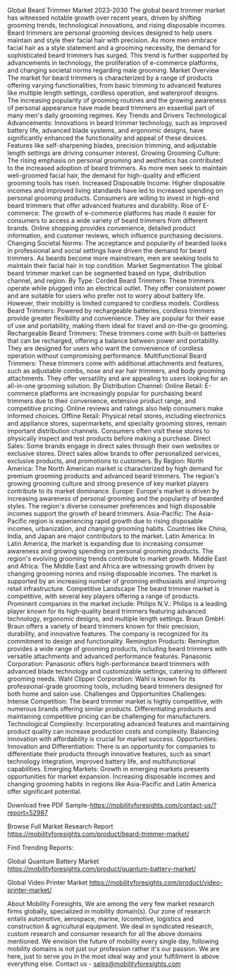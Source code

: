 Global Beard Trimmer Market 2023-2030
The global beard trimmer market has witnessed notable growth over recent years, driven by shifting grooming trends, technological innovations, and rising disposable incomes. Beard trimmers are personal grooming devices designed to help users maintain and style their facial hair with precision. As more men embrace facial hair as a style statement and a grooming necessity, the demand for sophisticated beard trimmers has surged. This trend is further supported by advancements in technology, the proliferation of e-commerce platforms, and changing societal norms regarding male grooming.
Market Overview
The market for beard trimmers is characterized by a range of products offering varying functionalities, from basic trimming to advanced features like multiple length settings, cordless operation, and waterproof designs. The increasing popularity of grooming routines and the growing awareness of personal appearance have made beard trimmers an essential part of many men's daily grooming regimes.
Key Trends and Drivers
Technological Advancements: Innovations in beard trimmer technology, such as improved battery life, advanced blade systems, and ergonomic designs, have significantly enhanced the functionality and appeal of these devices. Features like self-sharpening blades, precision trimming, and adjustable length settings are driving consumer interest.
Growing Grooming Culture: The rising emphasis on personal grooming and aesthetics has contributed to the increased adoption of beard trimmers. As more men seek to maintain well-groomed facial hair, the demand for high-quality and efficient grooming tools has risen.
Increased Disposable Income: Higher disposable incomes and improved living standards have led to increased spending on personal grooming products. Consumers are willing to invest in high-end beard trimmers that offer advanced features and durability.
Rise of E-commerce: The growth of e-commerce platforms has made it easier for consumers to access a wide variety of beard trimmers from different brands. Online shopping provides convenience, detailed product information, and customer reviews, which influence purchasing decisions.
Changing Societal Norms: The acceptance and popularity of bearded looks in professional and social settings have driven the demand for beard trimmers. As beards become more mainstream, men are seeking tools to maintain their facial hair in top condition.
Market Segmentation
The global beard trimmer market can be segmented based on type, distribution channel, and region.
By Type:
Corded Beard Trimmers: These trimmers operate while plugged into an electrical outlet. They offer consistent power and are suitable for users who prefer not to worry about battery life. However, their mobility is limited compared to cordless models.
Cordless Beard Trimmers: Powered by rechargeable batteries, cordless trimmers provide greater flexibility and convenience. They are popular for their ease of use and portability, making them ideal for travel and on-the-go grooming.
Rechargeable Beard Trimmers: These trimmers come with built-in batteries that can be recharged, offering a balance between power and portability. They are designed for users who want the convenience of cordless operation without compromising performance.
Multifunctional Beard Trimmers: These trimmers come with additional attachments and features, such as adjustable combs, nose and ear hair trimmers, and body grooming attachments. They offer versatility and are appealing to users looking for an all-in-one grooming solution.
By Distribution Channel:
Online Retail: E-commerce platforms are increasingly popular for purchasing beard trimmers due to their convenience, extensive product range, and competitive pricing. Online reviews and ratings also help consumers make informed choices.
Offline Retail: Physical retail stores, including electronics and appliance stores, supermarkets, and specialty grooming stores, remain important distribution channels. Consumers often visit these stores to physically inspect and test products before making a purchase.
Direct Sales: Some brands engage in direct sales through their own websites or exclusive stores. Direct sales allow brands to offer personalized services, exclusive products, and promotions to customers.
By Region:
North America: The North American market is characterized by high demand for premium grooming products and advanced beard trimmers. The region's growing grooming culture and strong presence of key market players contribute to its market dominance.
Europe: Europe's market is driven by increasing awareness of personal grooming and the popularity of bearded styles. The region's diverse consumer preferences and high disposable incomes support the growth of beard trimmers.
Asia-Pacific: The Asia-Pacific region is experiencing rapid growth due to rising disposable incomes, urbanization, and changing grooming habits. Countries like China, India, and Japan are major contributors to the market.
Latin America: In Latin America, the market is expanding due to increasing consumer awareness and growing spending on personal grooming products. The region's evolving grooming trends contribute to market growth.
Middle East and Africa: The Middle East and Africa are witnessing growth driven by changing grooming norms and rising disposable incomes. The market is supported by an increasing number of grooming enthusiasts and improving retail infrastructure.
Competitive Landscape
The beard trimmer market is competitive, with several key players offering a range of products. Prominent companies in the market include:
Philips N.V.: Philips is a leading player known for its high-quality beard trimmers featuring advanced technology, ergonomic designs, and multiple length settings.
Braun GmbH: Braun offers a variety of beard trimmers known for their precision, durability, and innovative features. The company is recognized for its commitment to design and functionality.
Remington Products: Remington provides a wide range of grooming products, including beard trimmers with versatile attachments and advanced performance features.
Panasonic Corporation: Panasonic offers high-performance beard trimmers with advanced blade technology and customizable settings, catering to different grooming needs.
Wahl Clipper Corporation: Wahl is known for its professional-grade grooming tools, including beard trimmers designed for both home and salon use.
Challenges and Opportunities
Challenges:
Intense Competition: The beard trimmer market is highly competitive, with numerous brands offering similar products. Differentiating products and maintaining competitive pricing can be challenging for manufacturers.
Technological Complexity: Incorporating advanced features and maintaining product quality can increase production costs and complexity. Balancing innovation with affordability is crucial for market success.
Opportunities:
Innovation and Differentiation: There is an opportunity for companies to differentiate their products through innovative features, such as smart technology integration, improved battery life, and multifunctional capabilities.
Emerging Markets: Growth in emerging markets presents opportunities for market expansion. Increasing disposable incomes and changing grooming habits in regions like Asia-Pacific and Latin America offer significant potential.

Download free PDF Sample-https://mobilityforesights.com/contact-us/?report=52987


Browse Full Market Research Report 
https://mobilityforesights.com/product/beard-trimmer-market/

Find Trending Reports:

Global Quantum Battery Market
https://mobilityforesights.com/product/quantum-battery-market/

Global Video Printer Market
https://mobilityforesights.com/product/video-printer-market/



About Mobility Foresights,
We are among the very few market research firms globally, specialized in mobility domain(s). Our zone of research entails automotive, aerospace, marine, locomotive, logistics and construction & agricultural equipment. We deal in syndicated research, custom research and consumer research for all the above domains mentioned.
We envision the future of mobility every single day, following mobility domains is not just our profession rather it's our passion. We are here, just to serve you in the most ideal way and your fulfillment is above everything else. Contact us -  sales@mobilityforesights.com
